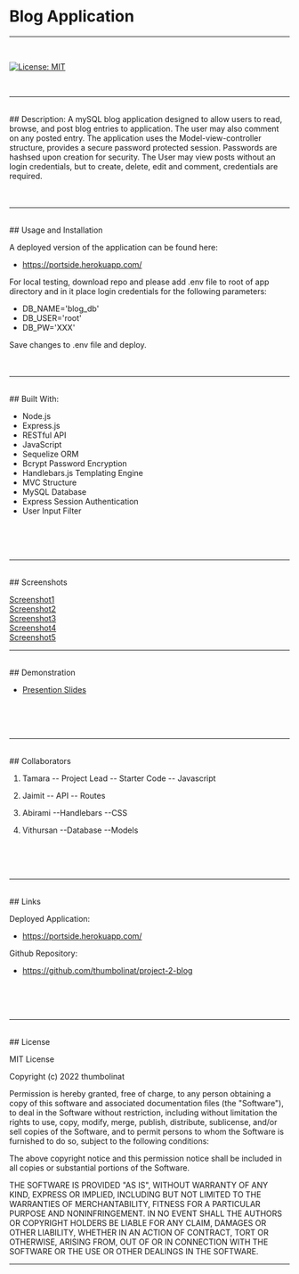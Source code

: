 
# Blog Application
---
<br>

[![License: MIT](https://img.shields.io/badge/License-MIT-yellow.svg)](https://opensource.org/licenses/MIT)

<br>

---
<br>
## Description:
A mySQL blog application designed to allow users to read, browse, and post blog entries to application. The user may also comment on any posted entry. 
The application uses the Model-view-controller structure, provides a secure password protected session. Passwords are hashsed upon creation for security.
The User may view posts without an login credentials, but to create, delete, edit and comment, credentials are required.
<br>
<br>
<br>

---
<br>
## Usage and Installation

A deployed version of the application can be found here:

 - https://portside.herokuapp.com/

For local testing, download repo and please add .env file to root of app directory and in it place login credentials for the following parameters:

 - DB_NAME='blog_db'
 - DB_USER='root'
 - DB_PW='XXX'

Save changes to .env file and deploy.
<br>
<br>
<br>

---
<br>
## Built With:

- Node.js
- Express.js
- RESTful API
- JavaScript
- Sequelize ORM
- Bcrypt Password Encryption
- Handlebars.js Templating Engine
- MVC Structure
- MySQL Database
- Express Session Authentication
- User Input Filter
<br>
<br>
<br>

---
<br>
## Screenshots

[Screenshot1](./assets/images/pic1.png)
<br>
[Screenshot2](./assets/images/pic2.png)
<br>
[Screenshot3](./assets/images/pic3.png)
<br>
[Screenshot4](./assets/images/pic4.png)
<br>
[Screenshot5](./assets/images/pic5.png)
<br>

---
<br>
## Demonstration

- [Presention Slides](https://docs.google.com/presentation/d/1LeYb_d5uvq3wRo3i1XdawShc71srlnlQwMdo5jXy7f0/edit#slide=id.p)
<br>
<br>
<br>

---
<br>
## Collaborators

 1. Tamara
    -- Project Lead
    -- Starter Code
    -- Javascript

 2. Jaimit
    -- API
    -- Routes

 3. Abirami
    --Handlebars
    --CSS

 4. Vithursan
    --Database
    --Models
<br>
<br>
<br>

---
<br>
## Links

Deployed Application:

 - https://portside.herokuapp.com/

Github Repository:

 - https://github.com/thumbolinat/project-2-blog
<br>
<br>
<br>

---
<br>
## License

MIT License

Copyright (c) 2022 thumbolinat

Permission is hereby granted, free of charge, to any person obtaining a copy
of this software and associated documentation files (the "Software"), to deal
in the Software without restriction, including without limitation the rights
to use, copy, modify, merge, publish, distribute, sublicense, and/or sell
copies of the Software, and to permit persons to whom the Software is
furnished to do so, subject to the following conditions:

The above copyright notice and this permission notice shall be included in all
copies or substantial portions of the Software.

THE SOFTWARE IS PROVIDED "AS IS", WITHOUT WARRANTY OF ANY KIND, EXPRESS OR
IMPLIED, INCLUDING BUT NOT LIMITED TO THE WARRANTIES OF MERCHANTABILITY,
FITNESS FOR A PARTICULAR PURPOSE AND NONINFRINGEMENT. IN NO EVENT SHALL THE
AUTHORS OR COPYRIGHT HOLDERS BE LIABLE FOR ANY CLAIM, DAMAGES OR OTHER
LIABILITY, WHETHER IN AN ACTION OF CONTRACT, TORT OR OTHERWISE, ARISING FROM,
OUT OF OR IN CONNECTION WITH THE SOFTWARE OR THE USE OR OTHER DEALINGS IN THE
SOFTWARE.
<br>

---


